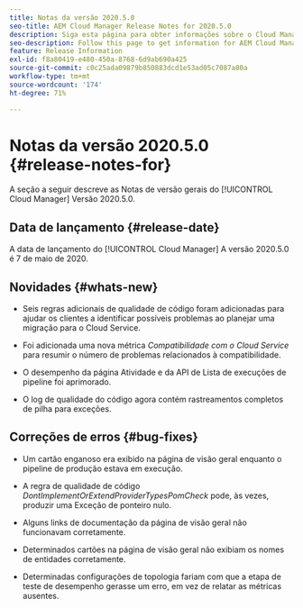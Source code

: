 ```yaml
---
title: Notas da versão 2020.5.0
seo-title: AEM Cloud Manager Release Notes for 2020.5.0
description: Siga esta página para obter informações sobre o Cloud Manager versão 2020.5.0
seo-description: Follow this page to get information for AEM Cloud Manager Release 2020.5.0
feature: Release Information
exl-id: f8a80419-e480-450a-8768-6d9ab690a425
source-git-commit: c0c25ada09879b850883dcd1e53ad05c7087a80a
workflow-type: tm+mt
source-wordcount: '174'
ht-degree: 71%

---
```


# Notas da versão 2020.5.0 {#release-notes-for}

A seção a seguir descreve as Notas de versão gerais do [!UICONTROL Cloud Manager] Versão 2020.5.0.

## Data de lançamento {#release-date}

A data de lançamento do [!UICONTROL Cloud Manager] A versão 2020.5.0 é 7 de maio de 2020.

## Novidades {#whats-new}

* Seis regras adicionais de qualidade de código foram adicionadas para ajudar os clientes a identificar possíveis problemas ao planejar uma migração para o Cloud Service.

* Foi adicionada uma nova métrica *Compatibilidade com o Cloud Service* para resumir o número de problemas relacionados à compatibilidade.

* O desempenho da página Atividade e da API de Lista de execuções de pipeline foi aprimorado.

* O log de qualidade do código agora contém rastreamentos completos de pilha para exceções.

## Correções de erros {#bug-fixes}

* Um cartão enganoso era exibido na página de visão geral enquanto o pipeline de produção estava em execução.

* A regra de qualidade de código *DontImplementOrExtendProviderTypesPomCheck* pode, às vezes, produzir uma Exceção de ponteiro nulo.

* Alguns links de documentação da página de visão geral não funcionavam corretamente.

* Determinados cartões na página de visão geral não exibiam os nomes de entidades corretamente.

* Determinadas configurações de topologia fariam com que a etapa de teste de desempenho gerasse um erro, em vez de relatar as métricas ausentes.
